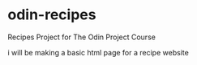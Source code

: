 # odin-recipes
Recipes Project for The Odin Project Course

i will be making a basic html page for a recipe website